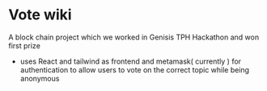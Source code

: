 # Vote wiki
A block chain project which we worked in Genisis TPH Hackathon and won first prize
- uses React and tailwind as frontend and metamask( currently ) for authentication to allow users to vote on the correct topic while being anonymous 
